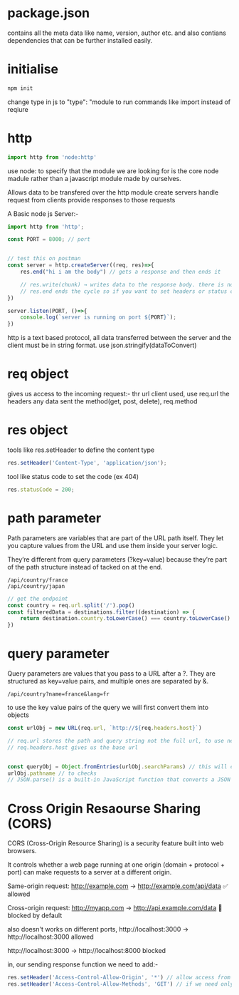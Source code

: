 # package.json
contains all the meta data like name, version, author etc.
and also contians dependencies that can be further installed easily.

# initialise

```js
npm init
```

change type in js to "type": "module
to run commands like import instead of reqiure


# http 

```js
import http from 'node:http'
```
use node: to specify that the module we are looking for is the core node madule rather than a javascript module made by ourselves.

Allows data to be transfered over the http module
create servers
handle request from clients
provide responses to those requests

A Basic node js Server:-

```jsx
import http from 'http';

const PORT = 8000; // port


// test this on postman
const server = http.createServer((req, res)=>{
    res.end("hi i am the body") // gets a response and then ends it 

    // res.write(chunk) → writes data to the response body. there is no res.send in node js
    // res.end ends the cycle so if you want to set headers or status code, do it above the res.end
})

server.listen(PORT, ()=>{
    console.log(`server is running on port ${PORT}`);
})
```

http is a text based protocol, all data transferred between the server and the client must be in string format.
use json.stringify(dataToConvert)

# req object

gives us access to the incoming request:-
thr url client used, use req.url
the headers
any data sent
the method(get, post, delete), req.method

# res object

tools like res.setHeader to define the content type
```js
res.setHeader('Content-Type', 'application/json');
```

tool like status code to set the code (ex 404)
```js
res.statusCode = 200;
```

# path parameter

Path parameters are variables that are part of the URL path itself.
They let you capture values from the URL and use them inside your server logic.

They’re different from query parameters (?key=value) because they’re part of the path structure instead of tacked on at the end.

```
/api/country/france
/api/country/japan
```

```js
// get the endpoint
const country = req.url.split('/').pop()
const filteredData = destinations.filter((destination) => {
    return destination.country.toLowerCase() === country.toLowerCase()
})
```

# query parameter

Query parameters are values that you pass to a URL after a ?.
They are structured as key=value pairs, and multiple ones are separated by &.

```
/api/country?name=france&lang=fr
```


to use the key value pairs of the query we will first convert them into objects
```js
const urlObj = new URL(req.url, `http://${req.headers.host}`) 

// req.url stores the path and query string not the full url, to use new URL we need full path so we combine
// req.headers.host gives us the base url


const queryObj = Object.fromEntries(urlObj.searchParams) // this will convert the key value pairs into an object
urlObj.pathname // to checks
// JSON.parse() is a built-in JavaScript function that converts a JSON string into a JavaScript object (or array).
```

# Cross Origin Resaourse Sharing (CORS)

CORS (Cross-Origin Resource Sharing) is a security feature built into web browsers.

It controls whether a web page running at one origin (domain + protocol + port) can make requests to a server at a different origin.

Same-origin request:
http://example.com → http://example.com/api/data ✅ allowed

Cross-origin request:
http://myapp.com → http://api.example.com/data 🚫 blocked by default


also doesn't works on different ports,
http://localhost:3000 -> http://localhost:3000
allowed

http://localhost:3000 -> http://localhost:8000
blocked

in, our sending response function we need to add:-
```js
res.setHeader('Access-Control-Allow-Origin', '*') // allow access from any origin 
res.setHeader('Access-Control-Allow-Methods', 'GET') // if we need only get method (May Vary)
```